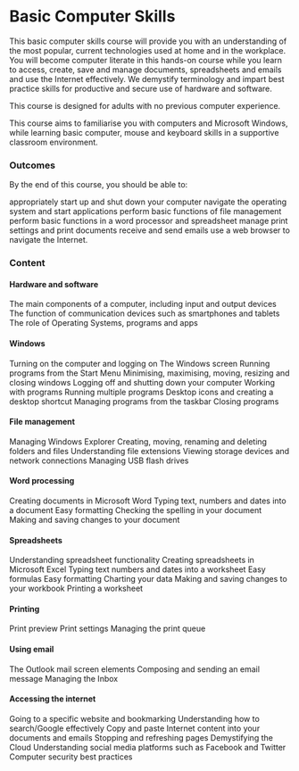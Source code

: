 # Basic Computer Skills

This basic computer skills course will provide you with an understanding of the most popular, current technologies used at home and in the workplace. You will become computer literate in this hands-on course while you learn to access, create, save and manage documents, spreadsheets and emails and use the Internet effectively. We demystify terminology and impart best practice skills for productive and secure use of hardware and software.

This course is designed for adults with no previous computer experience.

This course aims to familiarise you with computers and Microsoft Windows, while learning basic computer, mouse and keyboard skills in a supportive classroom environment.

### Outcomes
By the end of this course, you should be able to:

appropriately start up and shut down your computer
navigate the operating system and start applications
perform basic functions of file management
perform basic functions in a word processor and spreadsheet
manage print settings and print documents
receive and send emails
use a web browser to navigate the Internet.
### Content
#### Hardware and software
The main components of a computer, including input and output devices
The function of communication devices such as smartphones and tablets
The role of Operating Systems, programs and apps
#### Windows
Turning on the computer and logging on
The Windows screen
Running programs from the Start Menu
Minimising, maximising, moving, resizing and closing windows
Logging off and shutting down your computer
Working with programs
Running multiple programs
Desktop icons and creating a desktop shortcut
Managing programs from the taskbar
Closing programs
#### File management
Managing Windows Explorer
Creating, moving, renaming and deleting folders and files
Understanding file extensions
Viewing storage devices and network connections
Managing USB flash drives
#### Word processing
Creating documents in Microsoft Word
Typing text, numbers and dates into a document
Easy formatting
Checking the spelling in your document
Making and saving changes to your document
#### Spreadsheets
Understanding spreadsheet functionality
Creating spreadsheets in Microsoft Excel
Typing text numbers and dates into a worksheet
Easy formulas
Easy formatting
Charting your data
Making and saving changes to your workbook
Printing a worksheet
#### Printing
Print preview
Print settings
Managing the print queue
#### Using email
The Outlook mail screen elements
Composing and sending an email message
Managing the Inbox
#### Accessing the internet
Going to a specific website and bookmarking
Understanding how to search/Google effectively
Copy and paste Internet content into your documents and emails
Stopping and refreshing pages
Demystifying the Cloud
Understanding social media platforms such as Facebook and Twitter
Computer security best practices
